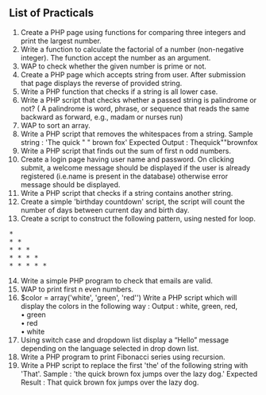 ## List of Practicals

1. Create a PHP page using functions for comparing three integers and print the largest number.
2. Write a function to calculate the factorial of a number (non-negative integer). The function
accept the number as an argument.
3. WAP to check whether the given number is prime or not.
4. Create a PHP page which accepts string from user. After submission that page displays the
reverse of provided string.
5. Write a PHP function that checks if a string is all lower case.
6. Write a PHP script that checks whether a passed string is palindrome or not? ( A palindrome is
word, phrase, or sequence that reads the same backward as forward, e.g., madam or nurses run)
7. WAP to sort an array.
8. Write a PHP script that removes the whitespaces from a string.
Sample string : 'The quick " " brown fox'
Expected Output : Thequick""brownfox
9. Write a PHP script that finds out the sum of first n odd numbers.
10. Create a login page having user name and password. On clicking submit, a welcome message
should be displayed if the user is already registered (i.e.name is present in the database)
otherwise error message should be displayed.
11. Write a PHP script that checks if a string contains another string.
12. Create a simple 'birthday countdown' script, the script will count the number of days between
current day and birth day.
13. Create a script to construct the following pattern, using nested for loop.<br>
<pre>
*
* *
* * *
* * * *
* * * * *
</pre>
14. Write a simple PHP program to check that emails are valid.
15. WAP to print first n even numbers.
16. $color = array('white', 'green', 'red'')
Write a PHP script which will display the colors in the following way :
Output :
white, green, red,<br>
• green<br>
• red<br>
• white<br>
17. Using switch case and dropdown list display a “Hello” message depending on the language
selected in drop down list.
18. Write a PHP program to print Fibonacci series using recursion.
19. Write a PHP script to replace the first 'the' of the following string with 'That'.
Sample : 'the quick brown fox jumps over the lazy dog.'
Expected Result : That quick brown fox jumps over the lazy dog.
